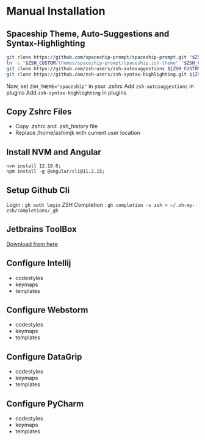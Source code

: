 # Manual Installation


## Spaceship Theme, Auto-Suggestions and Syntax-Highlighting
```sh
git clone https://github.com/spaceship-prompt/spaceship-prompt.git "$ZSH_CUSTOM/themes/spaceship-prompt" --depth=1;
ln -s "$ZSH_CUSTOM/themes/spaceship-prompt/spaceship.zsh-theme" "$ZSH_CUSTOM/themes/spaceship.zsh-theme";
git clone https://github.com/zsh-users/zsh-autosuggestions ${ZSH_CUSTOM}/plugins/zsh-autosuggestions;
git clone https://github.com/zsh-users/zsh-syntax-highlighting.git ${ZSH_CUSTOM}/plugins/zsh-syntax-highlighting;
```

Now, set `ZSH_THEME="spaceship"` in your .zshrc
Add `zsh-autosuggestions` in plugins
Add `zsh-syntax-highlighting` in plugins


## Copy Zshrc Files
- Copy .zshrc and .zsh_history file
- Replace /home/ashimjk with current user location


## Install NVM and Angular
```
nvm install 12.19.0;
npm install -g @angular/cli@11.2.15;
```


## Setup Github Cli
Login : `gh auth login`
ZSH Completion : `gh completion -s zsh > ~/.oh-my-zsh/completions/_gh`


## Jetbrains ToolBox
[Download from here](https://www.jetbrains.com/toolbox-app/)


## Configure Intellij
- codestyles
- keymaps
- templates


## Configure Webstorm
- codestyles
- keymaps
- templates


## Configure DataGrip
- codestyles
- keymaps
- templates


## Configure PyCharm
- codestyles
- keymaps
- templates
